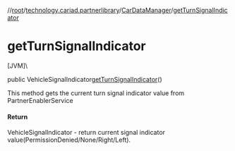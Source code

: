 //[root](../../../index.md)/[technology.cariad.partnerlibrary](../index.md)/[CarDataManager](index.md)/[getTurnSignalIndicator](get-turn-signal-indicator.md)

# getTurnSignalIndicator

[JVM]\

public VehicleSignalIndicator[getTurnSignalIndicator](get-turn-signal-indicator.md)()

This method gets the current turn signal indicator value from PartnerEnablerService

#### Return

VehicleSignalIndicator - return current signal indicator value(PermissionDenied/None/Right/Left).
